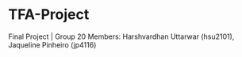 # TFA-Project
Final Project | Group 20
Members: 
Harshvardhan Uttarwar (hsu2101), 
Jaqueline Pinheiro (jp4116)
